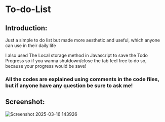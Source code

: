 # To-do-List

<h2>Introduction: </h2>

<p>Just a simple to do list but made more aesthetic and useful, which anyone can use in their daily life</p>
<p>I also used The Local storage method in Javascript to save the Todo Progress so if you wanna shutdown/close the tab feel free to do so, because your progress would be save!</p>

<h3>All the codes are explained using comments in the code files, but if anyone have any question be sure to ask me!</h3>

<h2>Screenshot: </h2>

![Screenshot 2025-03-16 143926](https://github.com/user-attachments/assets/334495bc-5805-4c8c-9620-2862c14b3ad9)
